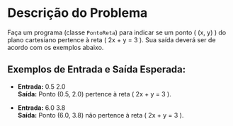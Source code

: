 # Descrição do Problema

Faça um programa (classe `PontoReta`) para indicar se um ponto \( (x, y) \) do plano cartesiano pertence à reta \( 2x + y = 3 \). Sua saída deverá ser de acordo com os exemplos abaixo.

## Exemplos de Entrada e Saída Esperada:

- **Entrada:** 0.5 2.0  
  **Saída:** Ponto (0.5, 2.0) pertence à reta \( 2x + y = 3 \).

- **Entrada:** 6.0 3.8  
  **Saída:** Ponto (6.0, 3.8) não pertence à reta \( 2x + y = 3 \).
